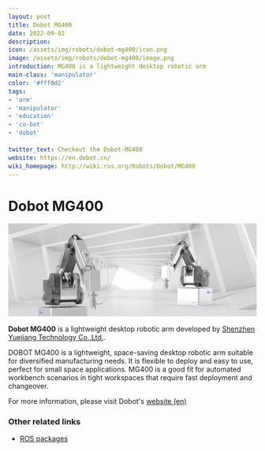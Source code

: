 ```yaml
---
layout: post
title: Dobot MG400
date: 2022-09-02
description:
icon: /assets/img/robots/dobot-mg400/icon.png
image: /assets/img/robots/dobot-mg400/image.png
introduction: MG400 is a lightweight desktop robotic arm 
main-class: 'manipulator'
color: '#fff0d2'
tags:
- 'arm'
- 'manipulator'
- 'education'
- 'co-bot'
- 'dobot'

twitter_text: Checkout the Dobot-MG400
website: https://en.dobot.cn/
wiki_homepage: http://wiki.ros.org/Robots/Dobot/MG400
---
```


# Dobot MG400

![Dobot MG400](/assets/img/robots/dobot-mg400/mg400.jpg)

**Dobot MG400** is a lightweight desktop robotic arm developed by [Shenzhen Yuejiang Technology Co.,Ltd.](https://en.dobot.cn/about/about-dobot).  

DOBOT MG400 is a lightweight, space-saving desktop robotic arm suitable for diversified manufacturing needs. It is flexible to deploy and easy to use, perfect for small space applications. MG400 is a good fit for automated workbench scenarios in tight workspaces that require fast deployment and changeover.

For more information, please visit Dobot's [website (en)](https://en.dobot.cn/products/desktop-four-axis/mg400.html)

### Other related links
- [ROS packages](https://github.com/Dobot-Arm/MG400_ROS)




